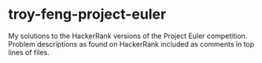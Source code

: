 # troy-feng-project-euler
My solutions to the HackerRank versions of the Project Euler competition. Problem descriptions as found on HackerRank 
included as comments in top lines of files.
